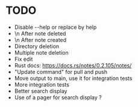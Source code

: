 # TODO

- Disable --help or replace by help
- \n After note deleted
- \n After note created
- Directory deletion
- Multiple note deletion
- Fix edit
- Rust docs: https://docs.rs/notes/0.2.105/notes/
- "Update command" for pull and push
- Move output to main, use it for integration tests
- More integration tests
- Better search display
- Use of a pager for search display ?
